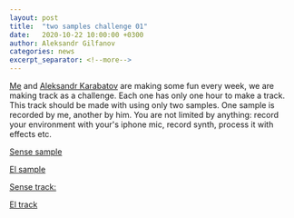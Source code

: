 ```yaml
---
layout: post
title:  "two samples challenge 01"
date:   2020-10-22 10:00:00 +0300
author: Aleksandr Gilfanov
categories: news
excerpt_separator: <!--more-->
---
```

[Me](https://github.com/aleksandrgilfanov) and
[Aleksandr Karabatov](https://github.com/elektron314) are making some fun
every week, we are making track as a challenge. Each one has only one hour to
make a track. This track should be made with using only two samples. One sample
is recorded by me, another by him. You are not limited by anything: record
your environment with your's iphone mic, record synth, process it with effects etc.
<!--more-->

[Sense sample](/mp3/sample-2020-01-sense.mp3)

[El sample](/mp3/sample-2020-01-el.mp3)

[Sense track:](/mp3/track-2020-01-sense.mp3)

[El track](/mp3/track-2020-01-el.mp3)
